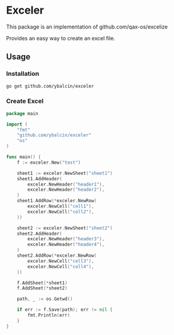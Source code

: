 # Exceler

This package is an implementation of github.com/qax-os/excelize

Provides an easy way to create an excel file.

## Usage

### Installation

```bash
go get github.com/ybalcin/exceler
```

### Create Excel

```go
package main

import (
	"fmt"
	"github.com/ybalcin/exceler"
	"os"
)

func main() {
	f := exceler.New("test")

	sheet1 := exceler.NewSheet("sheet1")
	sheet1.AddHeader(
		exceler.NewHeader("header1"),
		exceler.NewHeader("header2"),
	)
	sheet1.AddRow(*exceler.NewRow(
		exceler.NewCell("cell1"),
		exceler.NewCell("cell2"),
	))

	sheet2 := exceler.NewSheet("sheet2")
	sheet2.AddHeader(
		exceler.NewHeader("header3"),
		exceler.NewHeader("header4"),
	)
	sheet2.AddRow(*exceler.NewRow(
		exceler.NewCell("cell3"),
		exceler.NewCell("cell4"),
	))

	f.AddSheet(*sheet1)
	f.AddSheet(*sheet2)

	path, _ := os.Getwd()

	if err := f.Save(path); err != nil {
		fmt.Println(err)
	}
}
```
